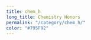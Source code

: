 ```yaml
---
title: chem_h
long_title: Chemistry Honors
permalink: "/category/chem_h/"
color: "#795F92"
---
```


